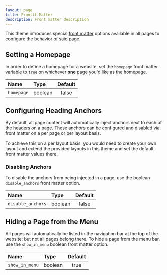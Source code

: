 ```yaml
---
layout: page
title: Fronttt Matter
description: Front matter description 
---
```


This theme introduces special [front matter](https://jekyllrb.com/docs/front-matter/) options available in all pages to configure the behavior of said page.

## Setting a Homepage

In order to define a homepage for a website, set the `homepage` front matter variable to `true` on whichever **one** page you'd like as the homepage.

| Name       | Type    | Default |
|:-----------|:--------|:-------:|
| `homepage` | boolean |  false  |

## Configuring Heading Anchors

By default, all page content will automatically inject anchors next to each of the headers on a page. These anchors can be configured and disabled via front matter on a per page or per layout basis.

To achieve this on a per layout basis, you would need to create your own layout and extend the provided layouts in this theme and set the default front matter values there.

### Disabling Anchors

To disable the anchors from being injected in a page, use the boolean `disable_anchors` front matter option.

| Name              | Type    | Default |
|:------------------|:--------|:-------:|
| `disable_anchors` | boolean |  false  |

## Hiding a Page from the Menu

All pages will automatically be listed in the navigation bar at the top of the website; but not all pages belong there. To hide a page from the menu bar, use the `show_in_menu` boolean front matter option.

| Name           | Type    | Default |
|:---------------|:--------|:-------:|
| `show_in_menu` | boolean |  true   |
